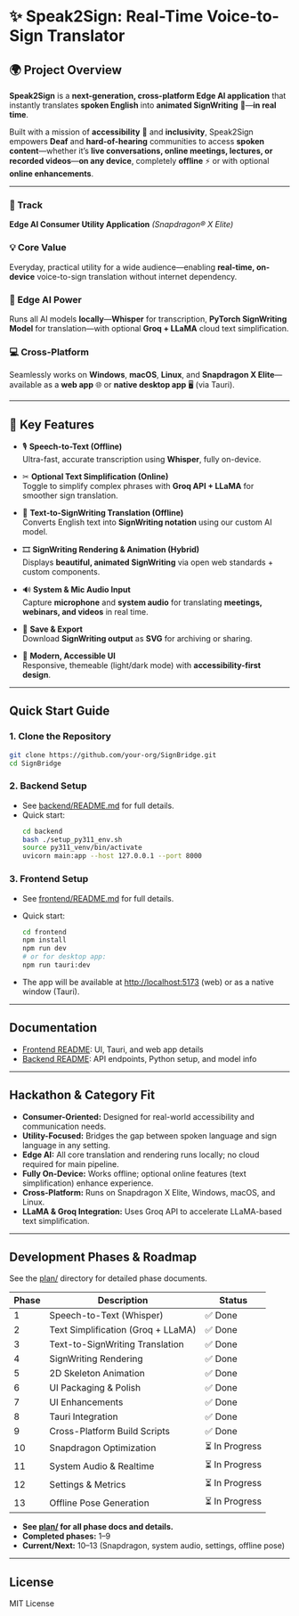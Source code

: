 # ✨ Speak2Sign: Real-Time Voice-to-Sign Translator

## 🌍 Project Overview

**Speak2Sign** is a **next-generation, cross-platform Edge AI application** that instantly translates **spoken English** into **animated SignWriting** 👐—**in real time**.

Built with a mission of **accessibility** 🤝 and **inclusivity**, Speak2Sign empowers **Deaf** and **hard-of-hearing** communities to access **spoken content**—whether it’s **live conversations, online meetings, lectures, or recorded videos**—**on any device**, completely **offline** ⚡ or with optional **online enhancements**.

---

### 📌 Track
**Edge AI Consumer Utility Application** *(Snapdragon® X Elite)*

### 💡 Core Value
Everyday, practical utility for a wide audience—enabling **real-time, on-device** voice-to-sign translation without internet dependency.

### 🧠 Edge AI Power
Runs all AI models **locally**—**Whisper** for transcription, **PyTorch SignWriting Model** for translation—with optional **Groq + LLaMA** cloud text simplification.

### 💻 Cross-Platform
Seamlessly works on **Windows**, **macOS**, **Linux**, and **Snapdragon X Elite**—available as a **web app** 🌐 or **native desktop app** 🖥️ (via Tauri).

---

## 🚀 Key Features

- 🎙 **Speech-to-Text (Offline)**  
  Ultra-fast, accurate transcription using **Whisper**, fully on-device.

- ✂ **Optional Text Simplification (Online)**  
  Toggle to simplify complex phrases with **Groq API + LLaMA** for smoother sign translation.

- 📝 **Text-to-SignWriting Translation (Offline)**  
  Converts English text into **SignWriting notation** using our custom AI model.

- 🎞 **SignWriting Rendering & Animation (Hybrid)**  
  Displays **beautiful, animated SignWriting** via open web standards + custom components.

- 🔊 **System & Mic Audio Input**  
  Capture **microphone** and **system audio** for translating **meetings, webinars, and videos** in real time.

- 💾 **Save & Export**  
  Download **SignWriting output** as **SVG** for archiving or sharing.

- 🎨 **Modern, Accessible UI**  
  Responsive, themeable (light/dark mode) with **accessibility-first design**.

---


## Quick Start Guide

### 1. **Clone the Repository**
```sh
git clone https://github.com/your-org/SignBridge.git
cd SignBridge
```

### 2. **Backend Setup**
- See [backend/README.md](./backend/README.md) for full details.
- Quick start:
  ```sh
  cd backend
  bash ./setup_py311_env.sh
  source py311_venv/bin/activate
  uvicorn main:app --host 127.0.0.1 --port 8000
  ```

### 3. **Frontend Setup**
- See [frontend/README.md](./frontend/README.md) for full details.
- Quick start:
  ```sh
  cd frontend
  npm install
  npm run dev
  # or for desktop app:
  npm run tauri:dev
  ```

- The app will be available at [http://localhost:5173](http://localhost:5173) (web) or as a native window (Tauri).

---

## Documentation
- [Frontend README](./frontend/README.md): UI, Tauri, and web app details
- [Backend README](./backend/README.md): API endpoints, Python setup, and model info

---

## Hackathon & Category Fit
- **Consumer-Oriented:** Designed for real-world accessibility and communication needs.
- **Utility-Focused:** Bridges the gap between spoken language and sign language in any setting.
- **Edge AI:** All core translation and rendering runs locally; no cloud required for main pipeline.
- **Fully On-Device:** Works offline; optional online features (text simplification) enhance experience.
- **Cross-Platform:** Runs on Snapdragon X Elite, Windows, macOS, and Linux.
- **LLaMA & Groq Integration:** Uses Groq API to accelerate LLaMA-based text simplification.

---

## Development Phases & Roadmap

See the [plan/](./plan/) directory for detailed phase documents.

| Phase | Description | Status |
|-------|-------------|--------|
| 1 | Speech-to-Text (Whisper) | ✅ Done |
| 2 | Text Simplification (Groq + LLaMA) | ✅ Done |
| 3 | Text-to-SignWriting Translation | ✅ Done |
| 4 | SignWriting Rendering | ✅ Done |
| 5 | 2D Skeleton Animation | ✅ Done |
| 6 | UI Packaging & Polish | ✅ Done |
| 7 | UI Enhancements | ✅ Done |
| 8 | Tauri Integration | ✅ Done |
| 9 | Cross-Platform Build Scripts | ✅ Done |
| 10 | Snapdragon Optimization | ⏳ In Progress |
| 11 | System Audio & Realtime | ⏳ In Progress |
| 12 | Settings & Metrics | ⏳ In Progress |
| 13 | Offline Pose Generation | ⏳ In Progress |

- **See [plan/](./plan/) for all phase docs and details.**
- **Completed phases:** 1–9
- **Current/Next:** 10–13 (Snapdragon, system audio, settings, offline pose)

---

## License
MIT License 
